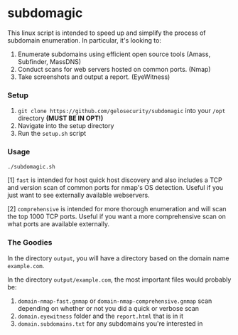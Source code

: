 subdomagic
======
This linux script is intended to speed up and simplify the process of subdomain enumeration. In particular, it's looking to:

1. Enumerate subdomains using efficient open source tools (Amass, Subfinder, MassDNS)
2. Conduct scans for web servers hosted on common ports. (Nmap)
3. Take screenshots and output a report. (EyeWitness)


### Setup
1. `git clone https://github.com/gelosecurity/subdomagic` into your `/opt` directory **(MUST BE IN OPT!)**
1. Navigate into the setup directory
2. Run the `setup.sh` script

### Usage
```bash
./subdomagic.sh
```
[1] `fast` is intended for host quick host discovery and also includes a TCP and version scan of common ports for nmap's OS detection. Useful if you just want to see externally available webservers.

[2] `comprehensive` is intended for more thorough enumeration and will scan the top 1000 TCP ports. Useful if you want a more comprehensive scan on what ports are available externally.

### The Goodies

In the  directory `output`, you will have a directory based on the domain name `example.com`. 

In the directory `output/example.com`, the most important files would probably be:
1. `domain-nmap-fast.gnmap` or `domain-nmap-comprehensive.gnmap` scan depending on whether or not you did a quick or verbose scan
2. `domain.eyewitness` folder and the `report.html` that is in it
3. `domain.subdomains.txt` for any subdomains you're interested in







